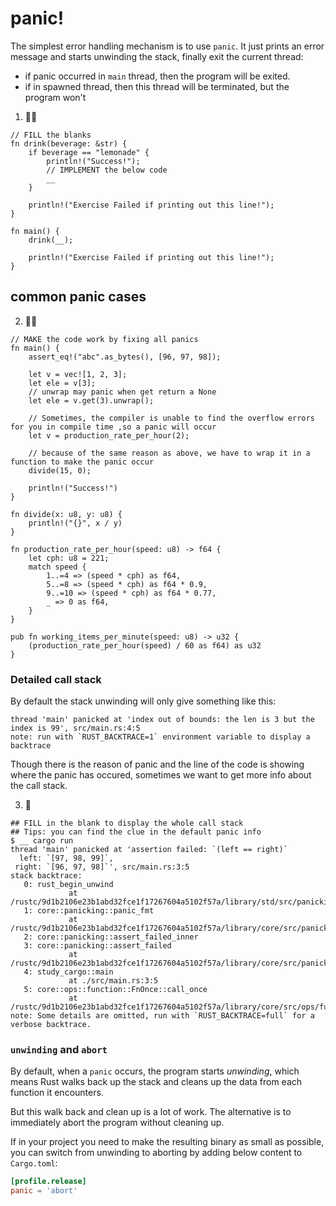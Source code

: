 # panic!

The simplest error handling mechanism is to use `panic`. It just prints an error message and starts unwinding the stack, finally exit the current thread:

- if panic occurred in `main` thread, then the program will be exited.
- if in spawned thread, then this thread will be terminated, but the program won't

1. 🌟🌟

```rust,editable
// FILL the blanks
fn drink(beverage: &str) {
    if beverage == "lemonade" {
        println!("Success!");
        // IMPLEMENT the below code
        __
    }

    println!("Exercise Failed if printing out this line!");
}

fn main() {
    drink(__);

    println!("Exercise Failed if printing out this line!");
}
```

## common panic cases

2. 🌟🌟

```rust,editable
// MAKE the code work by fixing all panics
fn main() {
    assert_eq!("abc".as_bytes(), [96, 97, 98]);

    let v = vec![1, 2, 3];
    let ele = v[3];
    // unwrap may panic when get return a None
    let ele = v.get(3).unwrap();

    // Sometimes, the compiler is unable to find the overflow errors for you in compile time ,so a panic will occur
    let v = production_rate_per_hour(2);

    // because of the same reason as above, we have to wrap it in a function to make the panic occur
    divide(15, 0);

    println!("Success!")
}

fn divide(x: u8, y: u8) {
    println!("{}", x / y)
}

fn production_rate_per_hour(speed: u8) -> f64 {
    let cph: u8 = 221;
    match speed {
        1..=4 => (speed * cph) as f64,
        5..=8 => (speed * cph) as f64 * 0.9,
        9..=10 => (speed * cph) as f64 * 0.77,
        _ => 0 as f64,
    }
}

pub fn working_items_per_minute(speed: u8) -> u32 {
    (production_rate_per_hour(speed) / 60 as f64) as u32
}
```

### Detailed call stack

By default the stack unwinding will only give something like this:

```shell
thread 'main' panicked at 'index out of bounds: the len is 3 but the index is 99', src/main.rs:4:5
note: run with `RUST_BACKTRACE=1` environment variable to display a backtrace
```

Though there is the reason of panic and the line of the code is showing where the panic has occured, sometimes we want to get more info about the call stack.

3. 🌟

```shell
## FILL in the blank to display the whole call stack
## Tips: you can find the clue in the default panic info
$ __ cargo run
thread 'main' panicked at 'assertion failed: `(left == right)`
  left: `[97, 98, 99]`,
 right: `[96, 97, 98]`', src/main.rs:3:5
stack backtrace:
   0: rust_begin_unwind
             at /rustc/9d1b2106e23b1abd32fce1f17267604a5102f57a/library/std/src/panicking.rs:498:5
   1: core::panicking::panic_fmt
             at /rustc/9d1b2106e23b1abd32fce1f17267604a5102f57a/library/core/src/panicking.rs:116:14
   2: core::panicking::assert_failed_inner
   3: core::panicking::assert_failed
             at /rustc/9d1b2106e23b1abd32fce1f17267604a5102f57a/library/core/src/panicking.rs:154:5
   4: study_cargo::main
             at ./src/main.rs:3:5
   5: core::ops::function::FnOnce::call_once
             at /rustc/9d1b2106e23b1abd32fce1f17267604a5102f57a/library/core/src/ops/function.rs:227:5
note: Some details are omitted, run with `RUST_BACKTRACE=full` for a verbose backtrace.
```

### `unwinding` and `abort`

By default, when a `panic` occurs, the program starts _unwinding_, which means Rust walks back up the stack and cleans up the data from each function it encounters.

But this walk back and clean up is a lot of work. The alternative is to immediately abort the program without cleaning up.

If in your project you need to make the resulting binary as small as possible, you can switch from unwinding to aborting by adding below content to `Cargo.toml`:

```toml
[profile.release]
panic = 'abort'
```
